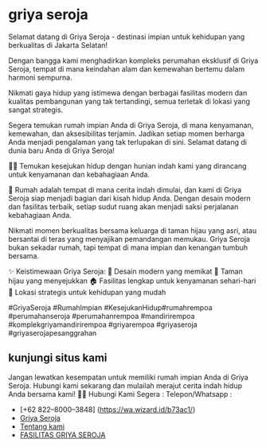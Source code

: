 # griya seroja

Selamat datang di Griya Seroja - destinasi impian untuk kehidupan yang berkualitas di Jakarta Selatan!

Dengan bangga kami menghadirkan kompleks perumahan eksklusif di Griya Seroja, tempat di mana keindahan alam dan kemewahan bertemu dalam harmoni sempurna.

Nikmati gaya hidup yang istimewa dengan berbagai fasilitas modern dan kualitas pembangunan yang tak tertandingi, semua terletak di lokasi yang sangat strategis.

Segera temukan rumah impian Anda di Griya Seroja, di mana kenyamanan, kemewahan, dan aksesibilitas terjamin. Jadikan setiap momen berharga Anda menjadi pengalaman yang tak terlupakan di sini. Selamat datang di dunia baru Anda di Griya Seroja!

 🌺✨ Temukan kesejukan hidup dengan hunian indah kami yang dirancang untuk kenyamanan dan kebahagiaan Anda.


🏡 Rumah adalah tempat di mana cerita indah dimulai, dan kami di Griya Seroja siap menjadi bagian dari kisah hidup Anda. Dengan desain modern dan fasilitas terbaik, setiap sudut ruang akan menjadi saksi perjalanan kebahagiaan Anda.

Nikmati momen berkualitas bersama keluarga di taman hijau yang asri, atau bersantai di teras yang menyajikan pemandangan memukau. Griya Seroja bukan sekadar rumah, tapi tempat di mana impian dan kenangan tumbuh bersama.

✨ Keistimewaan Griya Seroja:
🌷 Desain modern yang memikat
🌳 Taman hijau yang menyejukkan
🏠 Fasilitas lengkap untuk kenyamanan sehari-hari
🌟 Lokasi strategis untuk kehidupan yang mudah







#GriyaSeroja #RumahImpian #KesejukanHidup#rumahrempoa
#perumahanseroja
#perumahanrempoa
#mandirirempoa
#komplekgriyamandirirempoa
#griyarempoa
#griyaseroja
#griyaserojapesanggrahan


## kunjungi situs kami
Jangan lewatkan kesempatan untuk memiliki rumah impian Anda di Griya Seroja. Hubungi kami sekarang dan mulailah merajut cerita indah hidup Anda bersama kami! 🏡💖
Hubungi Kami Segera : Telepon/Whatsapp :
- [+62 822–8000–3848] (https://wa.wizard.id/b73ac1/)
 - [Griya Seroja](https://griyaseroja.com/)
 - [Tentang kami ](https://griyaseroja.com/about-us/)
 - [FASILITAS GRIYA SEROJA](https://griyaseroja.com/fasilitas-griya-seroja/)
